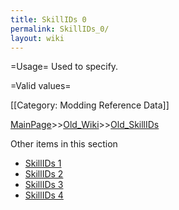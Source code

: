 ```yaml
---
title: SkillIDs 0
permalink: SkillIDs_0/
layout: wiki
---
```

=Usage=
Used to specify.

=Valid values=

[[Category: Modding Reference Data]]

[MainPage](/keeperrl_wiki/ "wikilink")>>[Old_Wiki](/keeperrl_wiki/Old_Wiki "wikilink")>>[Old_SkillIDs](/keeperrl_wiki/Old_SkillIDs "wikilink")

Other items in this section
-    [SkillIDs 1](/keeperrl_wiki/SkillIDs_1 "wikilink")
-    [SkillIDs 2](/keeperrl_wiki/SkillIDs_2 "wikilink")
-    [SkillIDs 3](/keeperrl_wiki/SkillIDs_3 "wikilink")
-    [SkillIDs 4](/keeperrl_wiki/SkillIDs_4 "wikilink")
